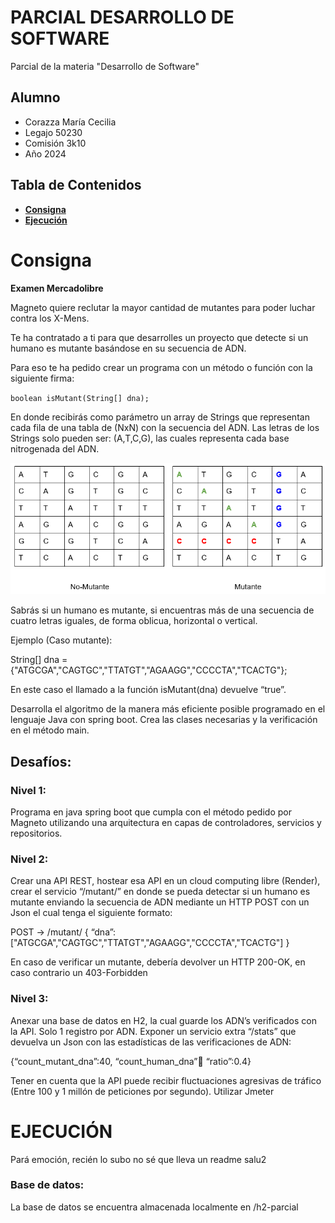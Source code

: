# PARCIAL DESARROLLO DE SOFTWARE
Parcial de la materia "Desarrollo de Software"

## Alumno
- Corazza María Cecilia
- Legajo 50230
- Comisión 3k10
- Año 2024

## Tabla de Contenidos
- **[Consigna](#consigna)**
- **[Ejecución](#ejecucion)**


<div id="consigna"> </div>

# Consigna
**Examen Mercadolibre**

Magneto quiere reclutar la mayor cantidad de mutantes para poder luchar contra los X-Mens.

Te ha contratado a ti para que desarrolles un proyecto que detecte si un humano es mutante basándose en su secuencia de ADN.

Para eso te ha pedido crear un programa con un método o función con la siguiente firma:

`boolean isMutant(String[] dna);`

En donde recibirás como parámetro un array de Strings que representan cada fila de una tabla de (NxN) con la secuencia del ADN. Las letras de los Strings solo pueden ser: (A,T,C,G), las cuales representa cada base nitrogenada del ADN.

<img src="extra/matriz_ejemplo.png">

Sabrás si un humano es mutante, si encuentras más de una secuencia de cuatro letras iguales, de forma oblicua, horizontal o vertical.

Ejemplo (Caso mutante):

String[] dna = {"ATGCGA","CAGTGC","TTATGT","AGAAGG","CCCCTA","TCACTG"};

En este caso el llamado a la función isMutant(dna) devuelve “true”. 

Desarrolla el algoritmo de la manera más eficiente posible programado en el lenguaje Java con spring boot. Crea las clases necesarias y la verificación en el método main. 

## Desafíos:

### Nivel 1:
Programa  en java spring boot que cumpla con el método pedido por Magneto utilizando una arquitectura en capas de controladores, servicios y repositorios.

### Nivel 2:
Crear una API REST, hostear esa API en un cloud computing libre (Render), crear el servicio “/mutant/” en donde se pueda detectar si un humano es mutante enviando la secuencia de ADN mediante un HTTP POST con un Json el cual tenga el siguiente formato:

POST → /mutant/
{ “dna”:["ATGCGA","CAGTGC","TTATGT","AGAAGG","CCCCTA","TCACTG"]
}

En caso de verificar un mutante, debería devolver un HTTP 200-OK, en caso contrario un 403-Forbidden

### Nivel 3:
Anexar una base de datos en H2, la cual guarde los ADN’s verificados con la API. Solo 1 registro por ADN.
Exponer un servicio extra “/stats” que devuelva un Json con las estadísticas de las verificaciones de ADN: 

{“count_mutant_dna”:40, “count_human_dna”:100: “ratio”:0.4}

Tener en cuenta que la API puede recibir fluctuaciones agresivas de tráfico (Entre 100 y 1 millón de peticiones por segundo). Utilizar Jmeter 

<div id="consigna"> </div>

# EJECUCIÓN
Pará emoción, recién lo subo
no sé que lleva un readme salu2
### Base de datos:
La base de datos se encuentra almacenada localmente en /h2-parcial

